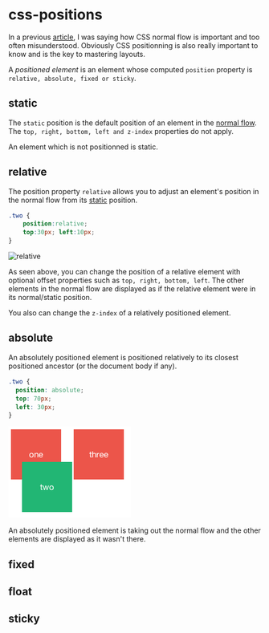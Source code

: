 css-positions
=============

In a previous [article](https://github.com/owietrich/css-flow), I was saying how CSS normal flow is important and too often misunderstood. Obviously CSS positionning is also really important to know and is the key to mastering layouts.

A *positioned element* is an element whose computed `position` property is `relative, absolute, fixed or sticky`. 

## static

The `static` position is the default position of an element in the [normal flow](https://github.com/owietrich/css-flow). The `top, right, bottom, left and z-index` properties do not apply.

An element which is not positionned is static.

## relative

The position property `relative` allows you to adjust an element's position in the normal flow from its [static](#static) position.

```css
.two {
	position:relative;
	top:30px; left:10px;
}
```

![relative](/assets/relatives.png)


As seen above, you can change the position of a relative element with optional offset properties such as `top, right, bottom, left`. The other elements in the normal flow are displayed as if the relative element were in its normal/static position.

You also can change the `z-index` of a relatively positioned element.

## absolute

An absolutely positioned element is positioned relatively to its closest positioned ancestor (or the document body if any). 


```css
.two {
  position: absolute;
  top: 70px;
  left: 30px;
}
```

![absolute](/assets/absolute.png)

An absolutely positioned element is taking out the normal flow and the other elements are displayed as it wasn't there.


## fixed

## float

## sticky